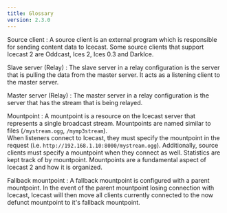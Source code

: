```yaml
---
title: Glossary
version: 2.3.0
---
```


<article markdown="1">
Source client
: A source client is an external program which is responsible for sending content data to Icecast.  
  Some source clients that support Icecast 2 are Oddcast, Ices 2, Ices 0.3 and DarkIce.

Slave server (Relay)
: The slave server in a relay configuration is the server that is pulling the data from the master server.
  It acts as a listening client to the master server.

Master server (Relay)
: The master server in a relay configuration is the server that has the stream that is being relayed.

Mountpoint
: A mountpoint is a resource on the Icecast server that represents a single broadcast stream. Mountpoints are
  named similar to files (`/mystream.ogg`, `/mymp3stream`).  
  When listeners connect to Icecast, they must specify the mountpoint in the request (i.e. `http://192.168.1.10:8000/mystream.ogg`).
  Additionally, source clients must specify a mountpoint when they connect as well. Statistics are kept track of by mountpoint.
  Mountpoints are a fundamental aspect of Icecast 2 and how it is organized.

Fallback mountpoint
: A fallback mountpoint is configured with a parent mountpoint. In the event of the parent mountpoint losing connection with Icecast,
  Icecast will then move all clients currently connected to the now defunct mountpoint to it's fallback mountpoint.

</article>
